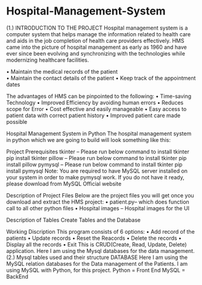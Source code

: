 # Hospital-Management-System
(1.)	INTRODUCTION TO THE PROJECT
Hospital management system is a computer system that helps manage the information related to health care and aids in the job completion of health care providers effectively. 
HMS came into the picture of hospital management as early as 1960 and have ever since been evolving and synchronizing with the technologies while modernizing healthcare facilities.

•	Maintain the medical records of the patient  
•	Maintain the contact details of the patient
•	Keep track of the appointment dates

The advantages of HMS can be pinpointed to the following:
•	Time-saving Technology
•	Improved Efficiency by avoiding human errors
•	Reduces scope for Error
•	Cost effective and easily manageable
•	Easy access to patient data with correct patient history
•	Improved patient care made possible


Hospital Management System in Python
The hospital management system in python which we are going to build will look something like this:
 
Project Prerequisites
tkinter – Please run below command to install tkinter
pip install tkinter
pillow – Please run below command to install tkinter
pip install pillow
pymysql – Please run below command to install tkinter
pip install pymysql
Note: You are required to have MySQL server installed on your system in order to make pymysql work. If you do not have it ready, please download from MySQL Official website

Description of Project Files
Below are the project files you will get once you download and extract the HMS project:
•	patient.py– which does function call to all other python files
•	Hospital images – Hospital images for the UI

Description of Tables
Create Tables and the Database

Working Discription
This program consists of 6 options:
•	Add record of the patients
•	Update records
•	Reset the Reacords
•	Delete the records
•	Display all the records
•	Exit 
This is CRUD(Create, Read, Update, Delete) application.
Here I am using the Mysql databases for the data management.
(2.)	Mysql tables used and their structure
DATABASE
Here I am using the MySQL relation databases for the Data management of the Patients.
 I am using MySQL with Python, for this project.
Python = Front End
MySQL = BackEnd
